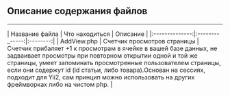 ## Описание содержания файлов
___

| Название файла | Что находиться | Описание |
|:--------------:|:--------_-----:|:--------:|
| AddView.php | Счетчик просмотров страницы | Счетчик прибаляет +1 к просмотрам в ячейке в вашей базе данных, не задваивает просмотры при повторном открытии одной и той же страницы, умеет запоминать просмотренные пользователем страницы, если они содержут id (id статьи, либо товара).Основан на сессиях, подходит для Yii2, сам принцип можно использовать на других фреймворках либо на чистом php. |